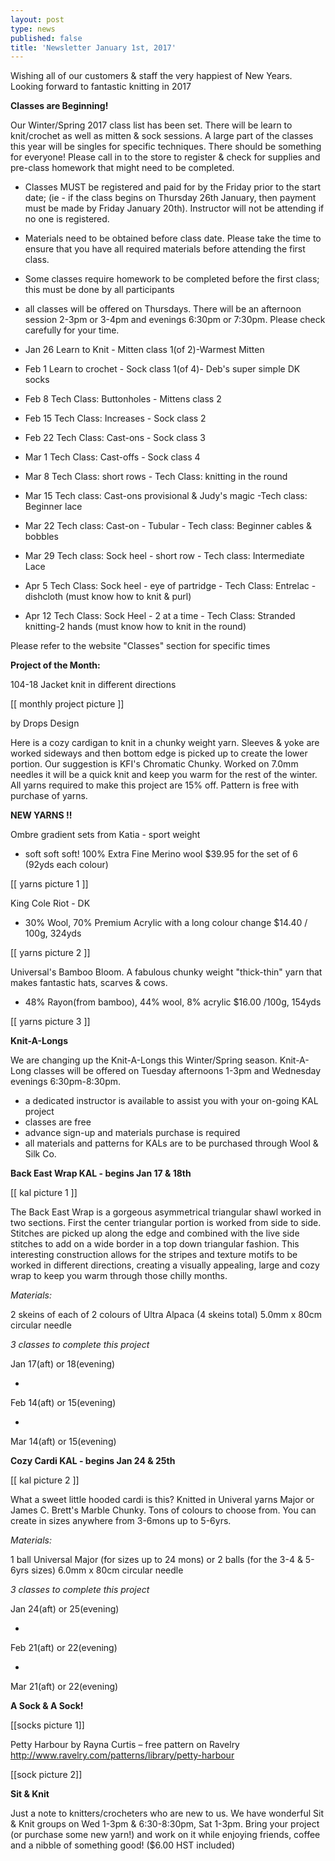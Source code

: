 ```yaml
---
layout: post
type: news
published: false
title: 'Newsletter January 1st, 2017'
---
```

Wishing all of our customers & staff the very happiest of New Years. Looking forward to fantastic knitting in 2017

**Classes are Beginning!**

Our Winter/Spring 2017 class list has been set. There will be learn to knit/crochet as well as mitten & sock sessions.  A large part of the classes this year will be singles for specific techniques. There should be something for everyone!  Please call in to the store to register & check for supplies and pre-class homework that might need to be completed.  

- Classes MUST  be registered and paid for by the Friday prior to the start date; (ie - if the class begins on Thursday 26th January, then payment must be made by Friday January 20th).  Instructor will not be attending if no one is registered.
- Materials need to be obtained before class date.  Please take the time to ensure that you have all required materials before attending the first class.
- Some classes require homework to be completed before the first class; this must be done by all participants
- all classes will be offered on Thursdays. There will be an afternoon session 2-3pm or 3-4pm and evenings 6:30pm or 7:30pm. Please check carefully for your time.


- Jan 26  Learn to Knit - Mitten class 1(of 2)-Warmest Mitten
- Feb 1  Learn to crochet - Sock class 1(of 4)- Deb's super simple DK socks
- Feb 8  Tech Class: Buttonholes - Mittens class 2
- Feb 15  Tech Class: Increases - Sock class 2
- Feb 22  Tech Class: Cast-ons - Sock class 3
- Mar 1   Tech Class: Cast-offs - Sock class 4
- Mar 8   Tech Class: short rows - Tech Class: knitting in the round
- Mar 15  Tech class: Cast-ons provisional & Judy's magic -Tech class: Beginner lace
- Mar 22  Tech class: Cast-on - Tubular - Tech class: Beginner cables & bobbles
- Mar 29  Tech class: Sock heel - short row - Tech class: Intermediate Lace
- Apr 5     Tech Class: Sock heel - eye of partridge - Tech Class: Entrelac - dishcloth (must know how to knit & purl)
- Apr 12   Tech Class: Sock Heel - 2 at a time - Tech Class: Stranded knitting-2 hands (must know how to knit in the round)

Please refer to the website "Classes" section for specific times

**Project of the Month:**

104-18 Jacket knit in different directions

[[ monthly project picture ]]

by Drops Design

Here is a cozy cardigan to knit in a chunky weight yarn. Sleeves & yoke are worked sideways and then bottom edge is picked up to create the lower portion.  Our suggestion is KFI's Chromatic Chunky.  Worked on 7.0mm needles it will be a quick knit and keep you warm for the rest of the winter. All yarns required to make this project are 15% off. Pattern is free with purchase of yarns.

**NEW YARNS !!**

Ombre gradient sets from Katia - sport weight

- soft soft soft!  100% Extra Fine Merino wool     $39.95 for the set of 6 (92yds each colour)

[[ yarns picture 1 ]]

King Cole Riot - DK

-  30% Wool, 70% Premium Acrylic with a long colour change $14.40 / 100g, 324yds

[[ yarns picture 2 ]]

Universal's Bamboo Bloom. A fabulous chunky weight "thick-thin" yarn that makes fantastic hats, scarves & cows.

-  48% Rayon(from bamboo), 44% wool, 8% acrylic $16.00  /100g, 154yds

[[ yarns picture 3 ]]

**Knit-A-Longs**

We are changing up the Knit-A-Longs this Winter/Spring season.  Knit-A-Long classes will be offered on Tuesday afternoons 1-3pm and Wednesday evenings 6:30pm-8:30pm.  

-  a dedicated instructor is available to assist you with your on-going KAL project
-  classes are free
-  advance sign-up and materials purchase is required 
-  all materials and patterns for KALs are to be purchased through Wool & Silk Co.

**Back East Wrap  KAL - begins Jan 17 & 18th**

[[ kal picture 1 ]]

The Back East Wrap is a gorgeous asymmetrical triangular shawl worked in two sections. First the center triangular portion is worked from side to side. Stitches are picked up along the edge and combined with the live side stitches to add on a wide border in a top down triangular fashion. This interesting construction allows for the stripes and texture motifs to be worked in different directions, creating a visually appealing, large and cozy wrap to keep you warm through those chilly months.

_Materials:_

2 skeins of each of 2 colours of Ultra Alpaca (4 skeins total) 5.0mm x 80cm circular needle

_3 classes to complete this project_

Jan 17(aft) or 18(evening)

+

Feb 14(aft) or 15(evening)

+

Mar 14(aft) or 15(evening)

**Cozy Cardi  KAL - begins Jan 24 & 25th**

[[ kal picture 2 ]]

What a sweet little hooded cardi is this?  Knitted in Univeral yarns Major or James C. Brett's Marble Chunky. Tons of colours to choose from. You can create in sizes anywhere from 3-6mons up to 5-6yrs.

_Materials:_

1 ball Universal Major (for sizes up to 24 mons) or  2 balls (for the 3-4 & 5-6yrs sizes) 6.0mm x 80cm circular needle

_3 classes to complete this project_

Jan 24(aft) or 25(evening)

+

Feb 21(aft) or 22(evening)

+

Mar 21(aft) or 22(evening)

**A Sock & A Sock!**

[[socks picture 1]]

Petty Harbour by Rayna Curtis – free pattern on Ravelry
http://www.ravelry.com/patterns/library/petty-harbour

[[sock picture 2]]

**Sit & Knit**
 
Just a note to knitters/crocheters who are new to us. We have wonderful Sit & Knit groups on Wed 1-3pm & 6:30-8:30pm, Sat 1-3pm.  Bring your project (or purchase some new yarn!) and work on it while enjoying friends, coffee and a nibble of something good! ($6.00 HST included)